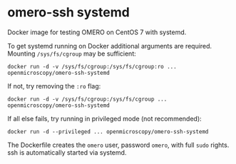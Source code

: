 omero-ssh systemd
=================

Docker image for testing OMERO on CentOS 7 with systemd.

To get systemd running on Docker additional arguments are required.
Mounting `/sys/fs/cgroup` may be sufficient:

    docker run -d -v /sys/fs/cgroup:/sys/fs/cgroup:ro ... openmicroscopy/omero-ssh-systemd

If not, try removing the `:ro` flag:

    docker run -d -v /sys/fs/cgroup:/sys/fs/cgroup ... openmicroscopy/omero-ssh-systemd

If all else fails, try running in privileged mode (not recommended):

    docker run -d --privileged ... openmicroscopy/omero-ssh-systemd

The Dockerfile creates the `omero` user, password `omero`, with full `sudo` rights. ssh is automatically started via systemd.
